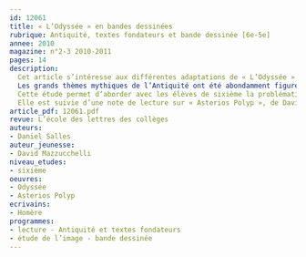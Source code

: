 ```yaml
---
id: 12061
title: « L’Odyssée » en bandes dessinées
rubrique: Antiquité, textes fondateurs et bande dessinée [6e-5e]
annee: 2010
magazine: n°2-3 2010-2011
pages: 14
description: 
  Cet article s’intéresse aux différentes adaptations de « L’Odyssée » d’Homère en bande dessinée.
  Les grands thèmes mythiques de l’Antiquité ont été abondamment figurés et réactivés au cours de l’histoire par les arts et la littérature : l’adaptation en bandes dessinées destinées à de jeunes lecteurs ou à des adultes est l’un des éléments de la transmission continue des textes fondateurs.
  Cette étude permet d’aborder avec les élèves de sixième la problématique de la transposition d’une œuvre littéraire, le langage et les codes de la bande dessinée, lainsi que les choix des scénaristes et des dessinateurs.
  Elle est suivie d’une note de lecture sur « Asterios Polyp », de David Mazzucchelli (Casterman, 2010).
article_pdf: 12061.pdf
revue: L’école des lettres des collèges
auteurs:
- Daniel Salles
auteur_jeunesse:
- David Mazzucchelli
niveau_etudes:
- sixième
oeuvres:
- Odyssée
- Asterios Polyp 
ecrivains:
- Homère
programmes:
- lecture - Antiquité et textes fondateurs
- étude de l’image - bande dessinée
---
```

